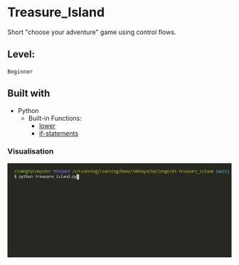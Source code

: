 # Treasure_Island

Short "choose your adventure" game using control flows.

## Level:
    Beginner

## Built with
* Python
    - Built-in Functions:
        - [lower](https://docs.python.org/3/library/stdtypes.html#str.lower)
        - [if-statements](https://docs.python.org/3/tutorial/controlflow.html#if-statements)

### Visualisation

![](visualisation.gif)
